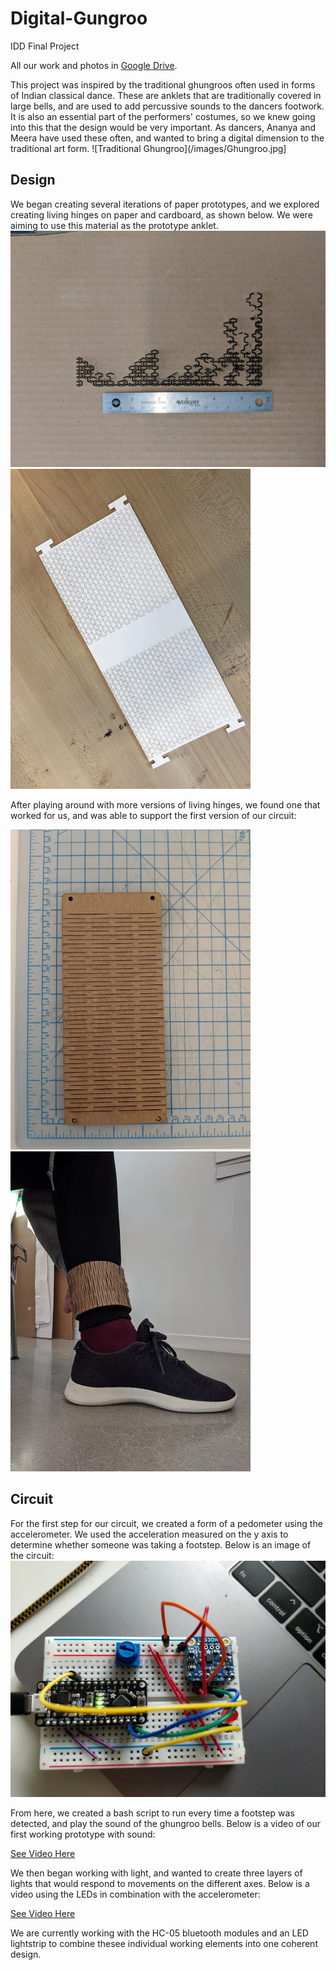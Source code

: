# Digital-Gungroo
IDD Final Project

All our work and photos in [Google Drive](https://drive.google.com/drive/folders/1AlLCML_3bFY2mgS-XThAkAVHnjg3Gx6r?usp=sharing).

This project was inspired by the traditional ghungroos often used in forms of Indian classical dance. These are anklets that are traditionally covered in large bells, and are used to add percussive sounds to the dancers footwork. It is also an essential part of the performers' costumes, so we knew going into this that the design would be very important. As dancers, Ananya and Meera have used these often, and wanted to bring a digital dimension to the traditional art form. 
![Traditional Ghungroo](/images/Ghungroo.jpg]

## Design
We began creating several iterations of paper prototypes, and we explored creating living hinges on paper and cardboard, as shown below. We were aiming to use this material as the prototype anklet. 
![Prototype 1](/images/FirstAttempt.jpg)
![Prototype 2](/images/SecondAttempt.jpg)

After playing around with more versions of living hinges, we found one that worked for us, and was able to support the first version of our circuit:

![Prototype 3](/images/ThirdAttempt_1.jpg)
![Prototype 3 Worn](/images/ThirdAttempt_2.jpg)

## Circuit
For the first step for our circuit, we created a form of a pedometer using the accelerometer. We used the acceleration measured on the y axis to determine whether someone was taking a footstep. Below is an image of the circuit:
![First Circuit](/images/AccelerometerCircuit.jpg)

From here, we created a bash script to run every time a footstep was detected, and play the sound of the ghungroo bells. Below is a video of our first working prototype with sound:

[See Video Here](https://drive.google.com/open?id=1kgregFIQAMCG6QkecJbtPY6cUl8rYSMW)

We then began working with light, and wanted to create three layers of lights that would respond to movements on the different axes. Below is a video using the LEDs in combination with the accelerometer:

[See Video Here](https://drive.google.com/file/d/1_J5kBKLptu_eg036MyOKKOaFNdn7jq2I/view?usp=sharing)

We are currently working with the HC-05 bluetooth modules and an LED lightstrip to combine thesee individual working elements into one coherent design. 
